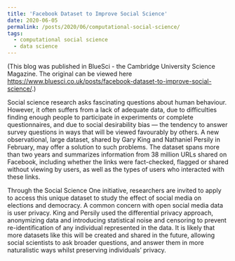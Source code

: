 ```yaml
---
title: 'Facebook Dataset to Improve Social Science'
date: 2020-06-05
permalink: /posts/2020/06/computational-social-science/
tags:
  - computational social science
  - data science
---
```




(This blog was published in BlueSci - the Cambridge University Science Magazine. The original can be viewed here 
https://www.bluesci.co.uk/posts/facebook-dataset-to-improve-social-science/.)

Social science research asks fascinating questions about human behaviour. However, it often suffers from a lack of adequate data, due to difficulties finding enough people to participate in experiments or complete questionnaires, and due to social desirability bias — the tendency to answer survey questions in ways that will be viewed favourably by others. A new observational, large dataset, shared by Gary King and Nathaniel Persily in February, may offer a solution to such problems. The dataset spans more than two years and summarizes information from 38 million URLs shared on Facebook, including whether the links were fact-checked, flagged or shared without viewing by users, as well as the types of users who interacted with these links.

Through the Social Science One initiative, researchers are invited to apply to access this unique dataset to study the effect of social media on elections and democracy. A common concern with open social media data is user privacy. King and Persily used the differential privacy approach, anonymizing data and introducing statistical noise and censoring to prevent re-identification of any individual represented in the data. It is likely that more datasets like this will be created and shared in the future, allowing social scientists to ask broader questions, and answer them in more naturalistic ways whilst preserving individuals’ privacy.
